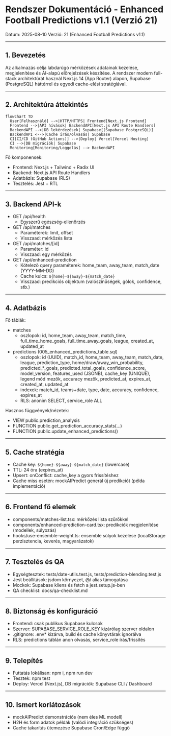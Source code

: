 # Rendszer Dokumentáció - Enhanced Football Predictions v1.1 (Verzió 21)

Dátum: 2025-08-10
Verzió: 21 (Enhanced Football Predictions v1.1)

---

## 1. Bevezetés
Az alkalmazás célja labdarúgó mérkőzések adatainak kezelése, megjelenítése és AI-alapú előrejelzések készítése. A rendszer modern full-stack architektúrát használ Next.js 14 (App Router) alapon, Supabase (PostgreSQL) háttérrel és egyedi cache-elési stratégiával.

---

## 2. Architektúra áttekintés

```mermaid
flowchart TD
  User[Felhasználó] -->|HTTP/HTTPS| Frontend[Next.js Frontend]
  Frontend -->|API hívások| BackendAPI[Next.js API Route Handlers]
  BackendAPI -->|DB lekérdezések| Supabase[(Supabase PostgreSQL)]
  BackendAPI <-->|Cache írás/olvasás| Supabase
  CI[CI/CD (GitHub Actions)] -->|Deploy| Vercel[Vercel Hosting]
  CI -->|DB migrációk| Supabase
  Monitoring[Monitoring/Loggolás] --> BackendAPI
```

Fő komponensek:
- Frontend: Next.js + Tailwind + Radix UI
- Backend: Next.js API Route Handlers
- Adatbázis: Supabase (RLS)
- Tesztelés: Jest + RTL

---

## 3. Backend API-k
- GET /api/health
  - Egyszerű egészség-ellenőrzés
- GET /api/matches
  - Paraméterek: limit, offset
  - Visszaad: mérkőzés lista
- GET /api/matches/[id]
  - Paraméter: id
  - Visszaad: egy mérkőzés
- GET /api/enhanced-prediction
  - Kötelező query paraméterek: home_team, away_team, match_date (YYYY-MM-DD)
  - Cache kulcs: `${home}-${away}-${match_date}`
  - Visszaad: predikciós objektum (valószínűségek, gólok, confidence, stb.)

---

## 4. Adatbázis
Fő táblák:
- matches
  - oszlopok: id, home_team, away_team, match_time, full_time_home_goals, full_time_away_goals, league, created_at, updated_at
- predictions (005_enhanced_predictions_table.sql)
  - oszlopok: id (UUID), match_id, home_team, away_team, match_date, league, prediction_type, home/draw/away_win_probability, predicted_*_goals, predicted_total_goals, confidence_score, model_version, features_used (JSONB), cache_key (UNIQUE), legend mód mezők, accuracy mezők, predicted_at, expires_at, created_at, updated_at
  - indexek: match_id, teams+date, type, date, accuracy, confidence, expires_at
  - RLS: anonim SELECT, service_role ALL

Hasznos függvények/nézetek:
- VIEW public.prediction_analysis
- FUNCTION public.get_prediction_accuracy_stats(...)
- FUNCTION public.update_enhanced_predictions()

---

## 5. Cache stratégia
- Cache key: `${home}-${away}-${match_date}` (lowercase)
- TTL: 24 óra (expires_at)
- Upsert: onConflict: cache_key a gyors frissítéshez
- Cache miss esetén: mockAIPredict generál új predikciót (példa implementáció)

---

## 6. Frontend fő elemek
- components/matches-list.tsx: mérkőzés lista szűrőkkel
- components/enhanced-prediction-card.tsx: predikciók megjelenítése (modellek, súlyozás)
- hooks/use-ensemble-weight.ts: ensemble súlyok kezelése (localStorage perzisztencia, keverés, magyarázatok)

---

## 7. Tesztelés és QA
- Egységtesztek: tests/date-utils.test.js, tests/prediction-blending.test.js
- Jest beállítások: jsdom környezet, @/ alias támogatása
- Mockok: Supabase kliens és fetch a jest.setup.js-ben
- QA checklist: docs/qa-checklist.md

---

## 8. Biztonság és konfiguráció
- Frontend: csak publikus Supabase kulcsok
- Szerver: SUPABASE_SERVICE_ROLE_KEY kizárólag szerver oldalon
- .gitignore: .env* kizárva, build és cache könyvtárak ignorálva
- RLS: predictions táblán anon olvasás, service_role írás/frissítés

---

## 9. Telepítés
- Futtatás lokálisan: npm i, npm run dev
- Tesztek: npm test
- Deploy: Vercel (Next.js), DB migrációk: Supabase CLI / Dashboard

---

## 10. Ismert korlátozások
- mockAIPredict demonstrációs (nem éles ML modell)
- H2H és form adatok példák (valódi integráció szükséges)
- Cache takarítás ütemezése Supabase Cron/Edge függő

